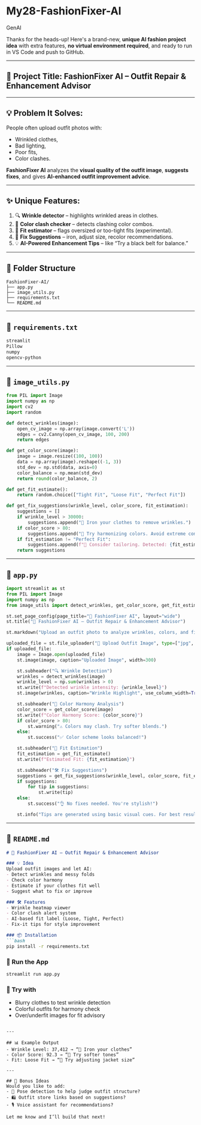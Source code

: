 # My28-FashionFixer-AI
GenAI

Thanks for the heads-up! Here's a brand-new, **unique AI fashion project idea** with extra features, **no virtual environment required**, and ready to run in VS Code and push to GitHub.

---

## 🧳 **Project Title: FashionFixer AI – Outfit Repair & Enhancement Advisor**

---

## 💡 **Problem It Solves:**

People often upload outfit photos with:

* Wrinkled clothes,
* Bad lighting,
* Poor fits,
* Color clashes.

**FashionFixer AI** analyzes the **visual quality of the outfit image**, **suggests fixes**, and gives **AI-enhanced outfit improvement advice**.

---

## ✨ **Unique Features:**

1. 🔍 **Wrinkle detector** – highlights wrinkled areas in clothes.
2. 🎨 **Color clash checker** – detects clashing color combos.
3. 📐 **Fit estimator** – flags oversized or too-tight fits (experimental).
4. 🔧 **Fix Suggestions** – iron, adjust size, recolor recommendations.
5. 💡 **AI-Powered Enhancement Tips** – like “Try a black belt for balance.”

---

## 📁 Folder Structure

```
FashionFixer-AI/
├── app.py
├── image_utils.py
├── requirements.txt
└── README.md
```

---

## 📜 `requirements.txt`

```txt
streamlit
Pillow
numpy
opencv-python
```

---

## 🔧 `image_utils.py`

```python
from PIL import Image
import numpy as np
import cv2
import random

def detect_wrinkles(image):
    open_cv_image = np.array(image.convert('L'))
    edges = cv2.Canny(open_cv_image, 100, 200)
    return edges

def get_color_score(image):
    image = image.resize((100, 100))
    data = np.array(image).reshape((-1, 3))
    std_dev = np.std(data, axis=0)
    color_balance = np.mean(std_dev)
    return round(color_balance, 2)

def get_fit_estimate():
    return random.choice(["Tight Fit", "Loose Fit", "Perfect Fit"])

def get_fix_suggestions(wrinkle_level, color_score, fit_estimation):
    suggestions = []
    if wrinkle_level > 30000:
        suggestions.append("🧺 Iron your clothes to remove wrinkles.")
    if color_score > 80:
        suggestions.append("🎨 Try harmonizing colors. Avoid extreme contrasts.")
    if fit_estimation != "Perfect Fit":
        suggestions.append(f"📏 Consider tailoring. Detected: {fit_estimation}")
    return suggestions
```

---

## 🚀 `app.py`

```python
import streamlit as st
from PIL import Image
import numpy as np
from image_utils import detect_wrinkles, get_color_score, get_fit_estimate, get_fix_suggestions

st.set_page_config(page_title="🧳 FashionFixer AI", layout="wide")
st.title("🧳 FashionFixer AI – Outfit Repair & Enhancement Advisor")

st.markdown("Upload an outfit photo to analyze wrinkles, colors, and fit. Get smart suggestions to fix your look.")

uploaded_file = st.file_uploader("📸 Upload Outfit Image", type=["jpg", "jpeg", "png"])
if uploaded_file:
    image = Image.open(uploaded_file)
    st.image(image, caption="Uploaded Image", width=300)

    st.subheader("🔍 Wrinkle Detection")
    wrinkles = detect_wrinkles(image)
    wrinkle_level = np.sum(wrinkles > 0)
    st.write(f"Detected wrinkle intensity: {wrinkle_level}")
    st.image(wrinkles, caption="Wrinkle Highlight", use_column_width=True, clamp=True)

    st.subheader("🎨 Color Harmony Analysis")
    color_score = get_color_score(image)
    st.write(f"Color Harmony Score: {color_score}")
    if color_score > 80:
        st.warning("⚠️ Colors may clash. Try softer blends.")
    else:
        st.success("✅ Color scheme looks balanced!")

    st.subheader("📐 Fit Estimation")
    fit_estimation = get_fit_estimate()
    st.write(f"Estimated Fit: {fit_estimation}")

    st.subheader("🛠 Fix Suggestions")
    suggestions = get_fix_suggestions(wrinkle_level, color_score, fit_estimation)
    if suggestions:
        for tip in suggestions:
            st.write(tip)
    else:
        st.success("👌 No fixes needed. You're stylish!")

    st.info("Tips are generated using basic visual cues. For best results, use a clear full-body outfit image.")
```

---

## 📖 `README.md`

````markdown
# 🧳 FashionFixer AI – Outfit Repair & Enhancement Advisor

### 💡 Idea
Upload outfit images and let AI:
- Detect wrinkles and messy folds
- Check color harmony
- Estimate if your clothes fit well
- Suggest what to fix or improve

### 🛠 Features
- Wrinkle heatmap viewer
- Color clash alert system
- AI-based fit label (Loose, Tight, Perfect)
- Fix-it tips for style improvement

### 📦 Installation
```bash
pip install -r requirements.txt
````

### 🚀 Run the App

```bash
streamlit run app.py
```

### 📌 Try with

* Blurry clothes to test wrinkle detection
* Colorful outfits for harmony check
* Over/underfit images for fit advisory

```

---

## 📊 Example Output
- Wrinkle Level: 37,412 → “🧺 Iron your clothes”
- Color Score: 92.3 → “🎨 Try softer tones”
- Fit: Loose Fit → “📏 Try adjusting jacket size”

---

## 🧠 Bonus Ideas
Would you like to add:
- 🎯 Pose detection to help judge outfit structure?
- 🛍 Outfit store links based on suggestions?
- 🎙️ Voice assistant for recommendations?

Let me know and I’ll build that next!
```
